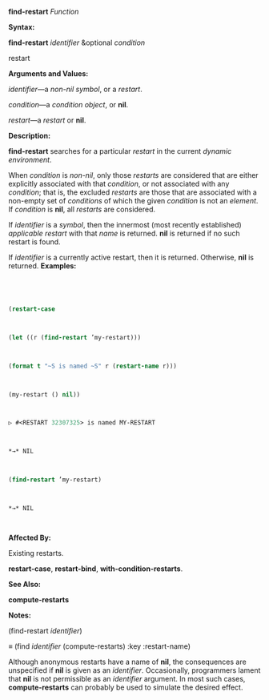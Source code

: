 **find-restart** *Function* 



**Syntax:** 



**find-restart** *identifier* &optional *condition* 



restart 



**Arguments and Values:** 



*identifier*—a *non-nil symbol*, or a *restart*. 



*condition*—a *condition object*, or **nil**. 



*restart*—a *restart* or **nil**. 



**Description:** 



**find-restart** searches for a particular *restart* in the current *dynamic environment*. 



 



 



When *condition* is *non-nil*, only those *restarts* are considered that are either explicitly associated with that *condition*, or not associated with any *condition*; that is, the excluded *restarts* are those that are associated with a non-empty set of *conditions* of which the given *condition* is not an *element*. If *condition* is **nil**, all *restarts* are considered. 



If *identifier* is a *symbol*, then the innermost (most recently established) *applicable restart* with that *name* is returned. **nil** is returned if no such restart is found. 



If *identifier* is a currently active restart, then it is returned. Otherwise, **nil** is returned. **Examples:**
```lisp
 



(restart-case 



(let ((r (find-restart ’my-restart))) 



(format t "~S is named ~S" r (restart-name r))) 



(my-restart () nil)) 



▷ #<RESTART 32307325> is named MY-RESTART 



*→* NIL 



(find-restart ’my-restart) 



*→* NIL 




```
**Affected By:** 



Existing restarts. 



**restart-case**, **restart-bind**, **with-condition-restarts**. 



**See Also:** 



**compute-restarts** 



**Notes:** 



(find-restart *identifier*) 



*≡* (find *identifier* (compute-restarts) :key :restart-name) 



Although anonymous restarts have a name of **nil**, the consequences are unspecified if **nil** is given as an *identifier*. Occasionally, programmers lament that **nil** is not permissible as an *identifier* argument. In most such cases, **compute-restarts** can probably be used to simulate the desired effect. 



